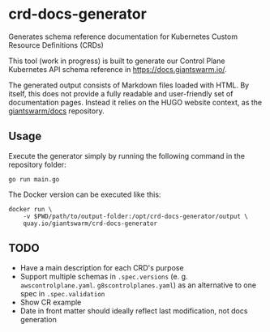 # crd-docs-generator

Generates schema reference documentation for Kubernetes Custom Resource Definitions (CRDs)

This tool (work in progress) is built to generate our Control Plane Kubernetes API schema reference in https://docs.giantswarm.io/.

The generated output consists of Markdown files loaded with HTML. By itself, this does not provide a fully readable and user-friendly set of documentation pages. Instead it relies on the HUGO website context, as the [giantswarm/docs](https://github.com/giantswarm/docs) repository.

## Usage

Execute the generator simply by running the following command in the repository folder:

```nohighlight
go run main.go
```

The Docker version can be executed like this:

```nohighlight
docker run \
    -v $PWD/path/to/output-folder:/opt/crd-docs-generator/output \
    quay.io/giantswarm/crd-docs-generator
```

## TODO

- Have a main description for each CRD's purpose
- Support multiple schemas in `.spec.versions` (e. g. `awscontrolplane.yaml`. `g8scontrolplanes.yaml`) as an alternative to one spec in `.spec.validation`
- Show CR example
- Date in front matter should ideally reflect last modification, not docs generation
